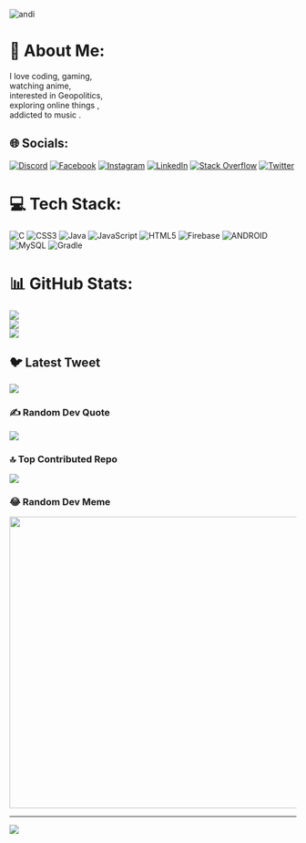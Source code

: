 ![andi](https://user-images.githubusercontent.com/99582894/223039787-84c9cd79-b51e-4d47-a789-91105b8250db.gif)
# 💫 About Me:
I love coding, gaming, <br>watching anime,<br> interested in Geopolitics,<br> exploring online things ,<br> addicted to music .


## 🌐 Socials:
[![Discord](https://img.shields.io/badge/Discord-%237289DA.svg?logo=discord&logoColor=white)](https://discord.gg/https://discord.gg/8FAKbgGrdS) [![Facebook](https://img.shields.io/badge/Facebook-%231877F2.svg?logo=Facebook&logoColor=white)](https://facebook.com/https://www.facebook.com/danu.naik.505) [![Instagram](https://img.shields.io/badge/Instagram-%23E4405F.svg?logo=Instagram&logoColor=white)](https://instagram.com/https://www.instagram.com/danu_0002/) [![LinkedIn](https://img.shields.io/badge/LinkedIn-%230077B5.svg?logo=linkedin&logoColor=white)](https://linkedin.com/in/https://www.linkedin.com/in/danesh-naik-74852a1b4/) [![Stack Overflow](https://img.shields.io/badge/-Stackoverflow-FE7A16?logo=stack-overflow&logoColor=white)](https://stackoverflow.com/users/20806167) [![Twitter](https://img.shields.io/badge/Twitter-%231DA1F2.svg?logo=Twitter&logoColor=white)](https://twitter.com/https://twitter.com/danesh200002) 

# 💻 Tech Stack:
![C](https://img.shields.io/badge/c-%2300599C.svg?style=for-the-badge&logo=c&logoColor=white) ![CSS3](https://img.shields.io/badge/css3-%231572B6.svg?style=for-the-badge&logo=css3&logoColor=white) ![Java](https://img.shields.io/badge/java-%23ED8B00.svg?style=for-the-badge&logo=java&logoColor=white) ![JavaScript](https://img.shields.io/badge/javascript-%23323330.svg?style=for-the-badge&logo=javascript&logoColor=%23F7DF1E) ![HTML5](https://img.shields.io/badge/html5-%23E34F26.svg?style=for-the-badge&logo=html5&logoColor=white) ![Firebase](https://img.shields.io/badge/firebase-%23039BE5.svg?style=for-the-badge&logo=firebase) ![ANDROID](https://img.shields.io/badge/android-%2320232a.svg?style=for-the-badge&logo=android&logoColor=%a4c639) ![MySQL](https://img.shields.io/badge/mysql-%2300f.svg?style=for-the-badge&logo=mysql&logoColor=white) ![Gradle](https://img.shields.io/badge/Gradle-02303A.svg?style=for-the-badge&logo=Gradle&logoColor=white)
# 📊 GitHub Stats:
![](https://github-readme-stats.vercel.app/api?username=danu20002&theme=dark&hide_border=false&include_all_commits=true&count_private=true)<br/>
![](https://github-readme-streak-stats.herokuapp.com/?user=danu20002&theme=dark&hide_border=false)<br/>
![](https://github-readme-stats.vercel.app/api/top-langs/?username=danu20002&theme=dark&hide_border=false&include_all_commits=true&count_private=true&layout=compact)

## 🐦 Latest Tweet
[![](https://gtce.itsvg.in/api?username=https://twitter.com/danesh200002)](https://github.com/VishwaGauravIn/github-twitter-card-embed)

### ✍️ Random Dev Quote
![](https://quotes-github-readme.vercel.app/api?type=horizontal&theme=radical)

### 🔝 Top Contributed Repo
![](https://github-contributor-stats.vercel.app/api?username=danu20002&limit=5&theme=dark&combine_all_yearly_contributions=true)

### 😂 Random Dev Meme
<img src="https://rm.up.railway.app/" width="512px"/>

---
[![](https://visitcount.itsvg.in/api?id=danu20002&icon=1&color=0)](https://visitcount.itsvg.in)

<!-- Proudly created with GPRM ( https://gprm.itsvg.in ) -->

